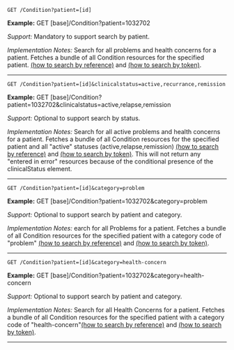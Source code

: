 
`GET /Condition?patient=[id]`

**Example:** GET [base]/Condition?patient=1032702

*Support:* Mandatory to support search by patient.

*Implementation Notes:*  Search for all problems and health concerns for a patient. Fetches a bundle of all Condition resources for the specified patient. [(how to search by reference)] and [(how to search by token)].


-----------

`GET /Condition?patient=[id]&clinicalstatus=active,recurrance,remission`

**Example:** GET [base]/Condition?patient=1032702&clinicalstatus=active,relapse,remission

*Support:* Optional to support search by status.

*Implementation Notes:* Search for all active problems and health concerns for a patient. Fetches a bundle of all Condition resources for the specified patient and all "active" statuses (active,relapse,remission)  [(how to search by reference)] and [(how to search by token)]. This will not return any "entered in error" resources because of the conditional presence of the clinicalStatus element.


-----------
`GET /Condition?patient=[id]&category=problem`

**Example:** GET [base]/Condition?patient=1032702&category=problem

*Support:* Optional to support search by patient and category.

*Implementation Notes:*  earch for all Problems for a patient. Fetches a bundle of all Condition resources for the specified patient with a category code of "problem" [(how to search by reference)] and [(how to search by token)].


-----------

`GET /Condition?patient=[id]&category=health-concern`


**Example:** GET [base]/Condition?patient=1032702&category=health-concern

*Support:* Optional to support search by patient and category.

*Implementation Notes:*  Search for all Health Concerns for a patient. Fetches a bundle of all Condition resources for the specified patient with a category code of "health-concern"[(how to search by reference)] and [(how to search by token)].


-----------


  [(how to search by reference)]: http://hl7.org/fhir/STU3/search.html#reference
  [(how to search by token)]: http://hl7.org/fhir/STU3/search.html#token
  [Composite Search Parameters]: http://hl7.org/fhir/STU3/search.html#combining
  [(how to search by date)]: http://hl7.org/fhir/STU3/search.html#date
  [(how to search by string)]: http://hl7.org/fhir/STU3/search.html#string
